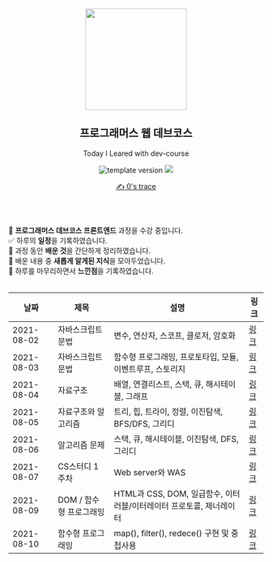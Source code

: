 <br/>
<p align="middle" >
  <img width="200px;" src="./src/images/prgms-logo.png"/>
</p>
<h2 align="middle">프로그래머스 웹 데브코스</h2>
<p align="middle">Today I Leared with dev-course</p>
<p align="middle">
  <img src="https://img.shields.io/badge/version-1.0.0-blue?style=flat-square" alt="template version"/>
  <img src="https://img.shields.io/badge/language-md-md.svg?style=flat-square"/>
</p>


<p align="middle">
  <a href="https://velog.io/@young18">✍ 0's trace</a> 
</p>

<br/>
<br/>

👋 **프로그래머스 데브코스 프론트엔드** 과정을 수강 중입니다. <br>
✅ 하루의 **일정**을 기록하였습니다. <br>
📑 과정 동안 **배운 것**을 간단하게 정리하였습니다. <br>
🐣 배운 내용 중 **새롭게 알게된 지식**을 모아두었습니다. <br>
👀 하루를 마무리하면서 **느낀점**을 기록하였습니다. <br>
<br/>

| 날짜 | 제목 | 설명 | 링크 |
| ---- | ----- | ----------------- | -------- |
| 2021-08-02 | 자바스크립트 문법  | 변수, 연산자, 스코프, 클로저, 암호화 | [링크](https://velog.io/@young18/TIL-20210802) |
| 2021-08-03 | 자바스크립트 문법  | 함수형 프로그래밍, 프로토타입, 모듈, 이벤트루프, 스토리지 | [링크](https://velog.io/@young18/TIL-20210803) |
| 2021-08-04 | 자료구조  | 배열, 연결리스트, 스택, 큐, 해시테이블, 그래프 | [링크](https://velog.io/@young18/TIL-20210804) |
| 2021-08-05 | 자료구조와 알고리즘  | 트리, 힙, 트라이, 정렬, 이진탐색, BFS/DFS, 그리디 | [링크](https://velog.io/@young18/TIL-20210805) |
| 2021-08-06 | 알고리즘 문제 | 스택, 큐, 해시테이블, 이진탐색, DFS, 그리디 | [링크](https://velog.io/@young18/TIL-20210806) |
| 2021-08-07 | CS스터디 1주차  | Web server와 WAS | [링크](https://velog.io/@young18/TIL-20210807-vqq4bgb7) |
| 2021-08-09 | DOM / 함수형 프로그래밍 | HTML과 CSS, DOM, 일급함수, 이터러블/이터레이터 프로토콜, 제너레이터 | [링크](https://velog.io/@young18/TIL-20210809) |
| 2021-08-10 | 함수형 프로그래밍 | map(), filter(), redece() 구현 및 중첩사용 | [링크](https://velog.io/@young18/TIL-20210810) |